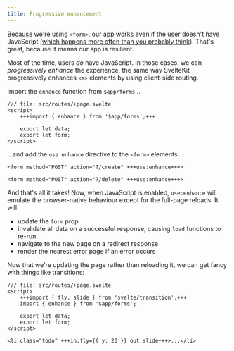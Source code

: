 ```yaml
---
title: Progressive enhancement
---
```


Because we're using `<form>`, our app works even if the user doesn't have JavaScript ([which happens more often than you probably think](https://kryogenix.org/code/browser/everyonehasjs.html)). That's great, because it means our app is resilient.

Most of the time, users _do_ have JavaScript. In those cases, we can _progressively enhance_ the experience, the same way SvelteKit progressively enhances `<a>` elements by using client-side routing.

Import the `enhance` function from `$app/forms`...

```svelte
/// file: src/routes/+page.svelte
<script>
	+++import { enhance } from '$app/forms';+++

	export let data;
	export let form;
</script>
```

...and add the `use:enhance` directive to the `<form>` elements:

```svelte
<form method="POST" action="?/create" +++use:enhance+++>
```

```svelte
<form method="POST" action="?/delete" +++use:enhance+++>
```

And that's all it takes! Now, when JavaScript is enabled, `use:enhance` will emulate the browser-native behaviour except for the full-page reloads. It will:

- update the `form` prop
- invalidate all data on a successful response, causing `load` functions to re-run
- navigate to the new page on a redirect response
- render the nearest error page if an error occurs

Now that we're updating the page rather than reloading it, we can get fancy with things like transitions:

```svelte
/// file: src/routes/+page.svelte
<script>
	+++import { fly, slide } from 'svelte/transition';+++
	import { enhance } from '$app/forms';

	export let data;
	export let form;
</script>
```

```svelte
<li class="todo" +++in:fly={{ y: 20 }} out:slide+++>...</li>
```
